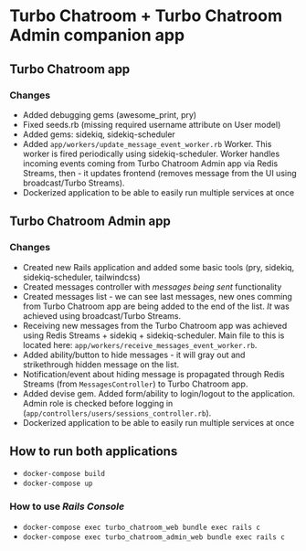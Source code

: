 # Turbo Chatroom + Turbo Chatroom Admin companion app
## Turbo Chatroom app 
### Changes
- Added debugging gems (awesome_print, pry)
- Fixed seeds.rb (missing required username attribute on User model)
- Added gems: sidekiq, sidekiq-scheduler
- Added `app/workers/update_message_event_worker.rb` Worker. This worker is fired periodically 
using sidekiq-scheduler. Worker handles incoming events coming from Turbo Chatroom Admin app via Redis Streams, 
then - it updates frontend (removes message from the UI using broadcast/Turbo Streams). 
- Dockerized application to be able to easily run multiple services at once

## Turbo Chatroom Admin app
### Changes
- Created new Rails application and added some basic tools (pry, sidekiq, sidekiq-scheduler, tailwindcss)
- Created messages controller with *messages being sent* functionality
- Created messages list - we can see last messages, new ones comming from Turbo Chatroom app are being added
to the end of the list. *It* was achieved using broadcast/Turbo Streams.
- Receiving new messages from the Turbo Chatroom app was achieved using Redis Streams + sidekiq + sidekiq-scheduler. 
Main file to this is located here: `app/workers/receive_messages_event_worker.rb`.
- Added ability/button to hide messages - it will gray out and strikethrough hidden message on the list.
- Notification/event about hiding message is propagated through Redis Streams (from `MessagesController`)
to Turbo Chatroom app.
- Added devise gem. Added form/ability to login/logout to the application. Admin role is checked before logging in
(`app/controllers/users/sessions_controller.rb`).
- Dockerized application to be able to easily run multiple services at once

## How to run both applications
- `docker-compose build`
- `docker-compose up`

### How to use *Rails Console*
- `docker-compose exec turbo_chatroom_web bundle exec rails c`
- `docker-compose exec turbo_chatroom_admin_web bundle exec rails c`

